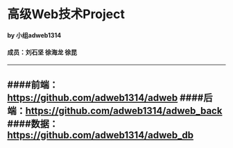 # 高级Web技术Project

#### by 小组adweb1314
#### 成员：刘石坚 徐海龙 徐昆
----
####前端：https://github.com/adweb1314/adweb
####后端：https://github.com/adweb1314/adweb_back
####数据：https://github.com/adweb1314/adweb_db
----
